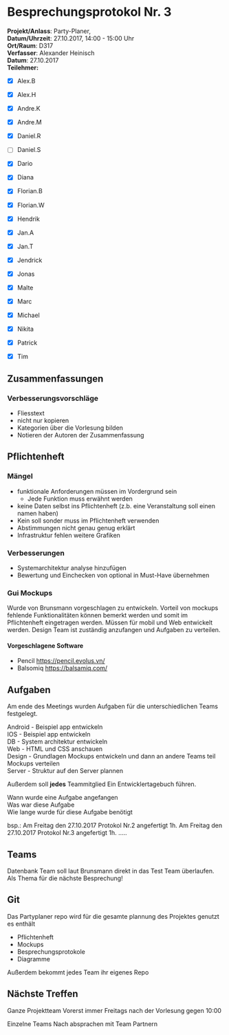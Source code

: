 # Besprechungsprotokol Nr. 3

**Projekt/Anlass**: Party-Planer,  
**Datum/Uhrzeit**: 27.10.2017, 14:00 - 15:00 Uhr  
**Ort/Raum**: D317  
**Verfasser**: Alexander Heinisch  
**Datum**: 27.10.2017  
**Teilehmer:**

- [x] Alex.B
- [x] Alex.H
- [x] Andre.K
- [x] Andre.M
- [x] Daniel.R
- [ ] Daniel.S
- [x] Dario
- [x] Diana
- [x] Florian.B
- [x] Florian.W
- [x] Hendrik
- [x] Jan.A
- [x] Jan.T
- [x] Jendrick
- [x] Jonas
- [x] Malte
- [x] Marc
- [x] Michael
- [x] Nikita
- [x] Patrick
- [x] Tim


## Zusammenfassungen

### Verbesserungsvorschläge

- Fliesstext
- nicht nur kopieren
- Kategorien über die Vorlesung bilden
- Notieren der Autoren der Zusammenfassung

## Pflichtenheft

### Mängel

- funktionale Anforderungen müssen im Vordergrund sein
  - Jede Funktion muss erwähnt werden
- keine Daten selbst ins Pflichtenheft (z.b. eine Veranstaltung soll einen namen haben)
- Kein soll sonder muss im Pflichtenheft verwenden
- Abstimmungen nicht genau genug erklärt
- Infrastruktur fehlen weitere Grafiken

### Verbesserungen

- Systemarchitektur analyse hinzufügen
- Bewertung und Einchecken von optional in Must-Have übernehmen

### Gui Mockups

Wurde von Brunsmann vorgeschlagen zu entwickeln. Vorteil von mockups fehlende Funktionalitäten können bemerkt werden und somit im Pflichtenheft eingetragen werden. Müssen für mobil und Web entwickelt werden. Design Team ist zuständig anzufangen und Aufgaben zu verteilen.

#### Vorgeschlagene Software

- Pencil https://pencil.evolus.vn/
- Balsomiq https://balsamiq.com/

## Aufgaben

Am ende des Meetings wurden Aufgaben für die unterschiedlichen Teams festgelegt.

Android 	-	Beispiel app entwickeln  
IOS		-	Beispiel app entwickeln  
DB		-	System architektur entwickeln  
Web		-	HTML und CSS anschauen  
Design	-	Grundlagen Mockups entwickeln und dann an andere Teams teil Mockups verteilen  
Server	-	Struktur auf den Server plannen  

Außerdem soll **jedes** Teammitglied Ein Entwicklertagebuch führen.

Wann wurde eine Aufgabe angefangen  
Was war diese Aufgabe  
Wie lange wurde für diese Aufgabe benötigt  

bsp.:
Am Freitag den 27.10.2017 Protokol Nr.2 angefertigt 1h.
Am Freitag den 27.10.2017 Protokol Nr.3 angefertigt 1h.
.....

## Teams

Datenbank Team soll laut Brunsmann direkt in das Test Team überlaufen. Als Thema für die nächste Besprechung!

## Git

Das Partyplaner repo wird für die gesamte plannung des Projektes genutzt es enthält

- Pflichtenheft
- Mockups
- Besprechungsprotokole
- Diagramme

Außerdem bekommt jedes Team ihr eigenes Repo 

## Nächste Treffen

Ganze Projektteam
Vorerst immer Freitags nach der Vorlesung gegen 10:00

Einzelne Teams
Nach absprachen mit Team Partnern